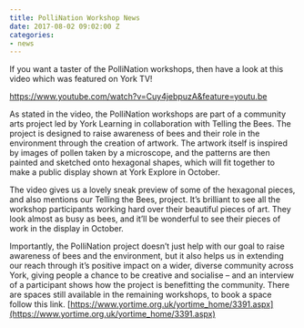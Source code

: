 ```yaml
---
title: PolliNation Workshop News
date: 2017-08-02 09:02:00 Z
categories:
- news
---
```



If you want a taster of the PolliNation workshops, then have a look at this video which was featured on York TV! 

[https://www.youtube.com/watch?v=Cuy4jebpuzA&feature=youtu.be ](https://www.youtube.com/watch?v=Cuy4jebpuzA&feature=youtu.be)

As stated in the video, the PolliNation workshops are part of a community arts project led by York Learning in collaboration with Telling the Bees. The project is designed to raise awareness of bees and their role in the environment through the creation of artwork. The artwork itself is inspired by images of pollen taken by a microscope, and the patterns are then painted and sketched onto hexagonal shapes, which will fit together to make a public display shown at York Explore in October.
 
The video gives us a lovely sneak preview of some of the hexagonal pieces, and also mentions our Telling the Bees, project. It’s brilliant to see all the workshop participants working hard over their beautiful pieces of art. They look almost as busy as bees, and it’ll be wonderful to see their pieces of work in the display in October.  

Importantly, the PolliNation project doesn’t just help with our goal to raise awareness of bees and the environment, but it also helps us in extending our reach through it’s positive impact on a wider, diverse community across York, giving people a chance to be creative and socialise – and an interview of a participant shows how the project is benefitting the community. 
There are spaces still available in the remaining workshops, to book a space follow this link. [https://www.yortime.org.uk/yortime_home/3391.aspx](https://www.yortime.org.uk/yortime_home/3391.aspx)
